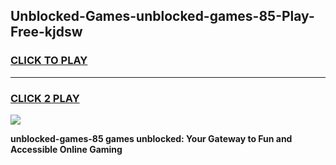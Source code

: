 
## Unblocked-Games-unblocked-games-85-Play-Free-kjdsw
<h3>
<a href="https://premium76.site?title=unblocked-games-85&ref=10A">CLICK TO PLAY</a></h3>
<hr>

<h3>
<a href="https://premium76.site?title=unblocked-games-85&ref=10A">CLICK 2 PLAY</a>
  
</h3>

<a href="https://premium76.site?title=unblocked-games-85&ref=10A"><img src="https://clearcache.store/games.png"></a>


**unblocked-games-85 games unblocked: Your Gateway to Fun and Accessible Online Gaming**
